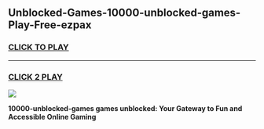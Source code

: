 
## Unblocked-Games-10000-unblocked-games-Play-Free-ezpax
<h3>
<a href="https://premium76.site?title=10000-unblocked-games&ref=15A">CLICK TO PLAY</a></h3>
<hr>

<h3>
<a href="https://premium76.site?title=10000-unblocked-games&ref=15A">CLICK 2 PLAY</a>
  
</h3>

<a href="https://premium76.site?title=10000-unblocked-games&ref=15A"><img src="https://clearcache.store/games.png"></a>


**10000-unblocked-games games unblocked: Your Gateway to Fun and Accessible Online Gaming**

